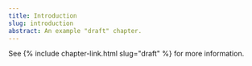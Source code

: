 ```yaml
---
title: Introduction
slug: introduction
abstract: An example "draft" chapter.
---
```


See {% include chapter-link.html slug="draft" %} for more information.

<!-- ---
```
This file is located at: {{ page.path }}
```
--- -->